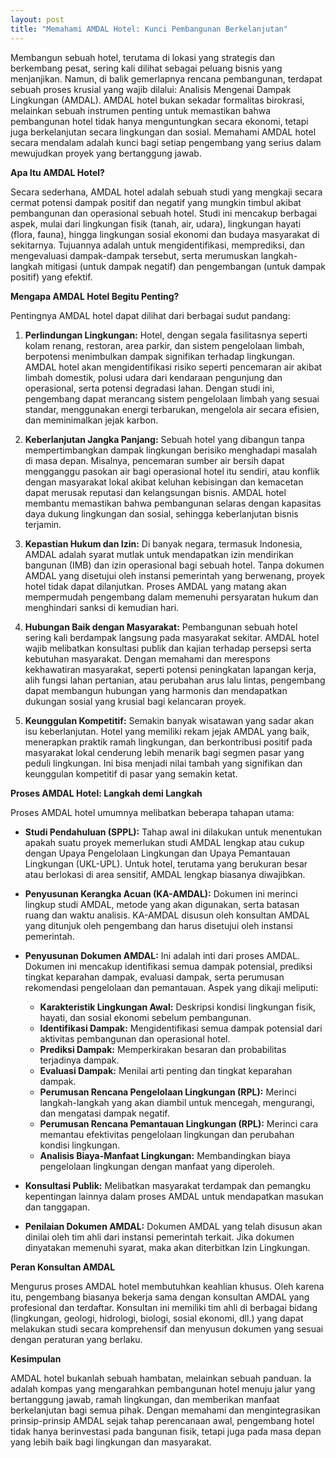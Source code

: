 ```yaml
---
layout: post
title: "Memahami AMDAL Hotel: Kunci Pembangunan Berkelanjutan"
---
```


Membangun sebuah hotel, terutama di lokasi yang strategis dan berkembang pesat, sering kali dilihat sebagai peluang bisnis yang menjanjikan. Namun, di balik gemerlapnya rencana pembangunan, terdapat sebuah proses krusial yang wajib dilalui: Analisis Mengenai Dampak Lingkungan (AMDAL). AMDAL hotel bukan sekadar formalitas birokrasi, melainkan sebuah instrumen penting untuk memastikan bahwa pembangunan hotel tidak hanya menguntungkan secara ekonomi, tetapi juga berkelanjutan secara lingkungan dan sosial. Memahami AMDAL hotel secara mendalam adalah kunci bagi setiap pengembang yang serius dalam mewujudkan proyek yang bertanggung jawab.

**Apa Itu AMDAL Hotel?**

Secara sederhana, AMDAL hotel adalah sebuah studi yang mengkaji secara cermat potensi dampak positif dan negatif yang mungkin timbul akibat pembangunan dan operasional sebuah hotel. Studi ini mencakup berbagai aspek, mulai dari lingkungan fisik (tanah, air, udara), lingkungan hayati (flora, fauna), hingga lingkungan sosial ekonomi dan budaya masyarakat di sekitarnya. Tujuannya adalah untuk mengidentifikasi, memprediksi, dan mengevaluasi dampak-dampak tersebut, serta merumuskan langkah-langkah mitigasi (untuk dampak negatif) dan pengembangan (untuk dampak positif) yang efektif.

**Mengapa AMDAL Hotel Begitu Penting?**

Pentingnya AMDAL hotel dapat dilihat dari berbagai sudut pandang:

1.  **Perlindungan Lingkungan:** Hotel, dengan segala fasilitasnya seperti kolam renang, restoran, area parkir, dan sistem pengelolaan limbah, berpotensi menimbulkan dampak signifikan terhadap lingkungan. AMDAL hotel akan mengidentifikasi risiko seperti pencemaran air akibat limbah domestik, polusi udara dari kendaraan pengunjung dan operasional, serta potensi degradasi lahan. Dengan studi ini, pengembang dapat merancang sistem pengelolaan limbah yang sesuai standar, menggunakan energi terbarukan, mengelola air secara efisien, dan meminimalkan jejak karbon.

2.  **Keberlanjutan Jangka Panjang:** Sebuah hotel yang dibangun tanpa mempertimbangkan dampak lingkungan berisiko menghadapi masalah di masa depan. Misalnya, pencemaran sumber air bersih dapat mengganggu pasokan air bagi operasional hotel itu sendiri, atau konflik dengan masyarakat lokal akibat keluhan kebisingan dan kemacetan dapat merusak reputasi dan kelangsungan bisnis. AMDAL hotel membantu memastikan bahwa pembangunan selaras dengan kapasitas daya dukung lingkungan dan sosial, sehingga keberlanjutan bisnis terjamin.

3.  **Kepastian Hukum dan Izin:** Di banyak negara, termasuk Indonesia, AMDAL adalah syarat mutlak untuk mendapatkan izin mendirikan bangunan (IMB) dan izin operasional bagi sebuah hotel. Tanpa dokumen AMDAL yang disetujui oleh instansi pemerintah yang berwenang, proyek hotel tidak dapat dilanjutkan. Proses AMDAL yang matang akan mempermudah pengembang dalam memenuhi persyaratan hukum dan menghindari sanksi di kemudian hari.

4.  **Hubungan Baik dengan Masyarakat:** Pembangunan sebuah hotel sering kali berdampak langsung pada masyarakat sekitar. AMDAL hotel wajib melibatkan konsultasi publik dan kajian terhadap persepsi serta kebutuhan masyarakat. Dengan memahami dan merespons kekhawatiran masyarakat, seperti potensi peningkatan lapangan kerja, alih fungsi lahan pertanian, atau perubahan arus lalu lintas, pengembang dapat membangun hubungan yang harmonis dan mendapatkan dukungan sosial yang krusial bagi kelancaran proyek.

5.  **Keunggulan Kompetitif:** Semakin banyak wisatawan yang sadar akan isu keberlanjutan. Hotel yang memiliki rekam jejak AMDAL yang baik, menerapkan praktik ramah lingkungan, dan berkontribusi positif pada masyarakat lokal cenderung lebih menarik bagi segmen pasar yang peduli lingkungan. Ini bisa menjadi nilai tambah yang signifikan dan keunggulan kompetitif di pasar yang semakin ketat.

**Proses AMDAL Hotel: Langkah demi Langkah**

Proses AMDAL hotel umumnya melibatkan beberapa tahapan utama:

*   **Studi Pendahuluan (SPPL):** Tahap awal ini dilakukan untuk menentukan apakah suatu proyek memerlukan studi AMDAL lengkap atau cukup dengan Upaya Pengelolaan Lingkungan dan Upaya Pemantauan Lingkungan (UKL-UPL). Untuk hotel, terutama yang berukuran besar atau berlokasi di area sensitif, AMDAL lengkap biasanya diwajibkan.

*   **Penyusunan Kerangka Acuan (KA-AMDAL):** Dokumen ini merinci lingkup studi AMDAL, metode yang akan digunakan, serta batasan ruang dan waktu analisis. KA-AMDAL disusun oleh konsultan AMDAL yang ditunjuk oleh pengembang dan harus disetujui oleh instansi pemerintah.

*   **Penyusunan Dokumen AMDAL:** Ini adalah inti dari proses AMDAL. Dokumen ini mencakup identifikasi semua dampak potensial, prediksi tingkat keparahan dampak, evaluasi dampak, serta perumusan rekomendasi pengelolaan dan pemantauan. Aspek yang dikaji meliputi:
    *   **Karakteristik Lingkungan Awal:** Deskripsi kondisi lingkungan fisik, hayati, dan sosial ekonomi sebelum pembangunan.
    *   **Identifikasi Dampak:** Mengidentifikasi semua dampak potensial dari aktivitas pembangunan dan operasional hotel.
    *   **Prediksi Dampak:** Memperkirakan besaran dan probabilitas terjadinya dampak.
    *   **Evaluasi Dampak:** Menilai arti penting dan tingkat keparahan dampak.
    *   **Perumusan Rencana Pengelolaan Lingkungan (RPL):** Merinci langkah-langkah yang akan diambil untuk mencegah, mengurangi, dan mengatasi dampak negatif.
    *   **Perumusan Rencana Pemantauan Lingkungan (RPL):** Merinci cara memantau efektivitas pengelolaan lingkungan dan perubahan kondisi lingkungan.
    *   **Analisis Biaya-Manfaat Lingkungan:** Membandingkan biaya pengelolaan lingkungan dengan manfaat yang diperoleh.

*   **Konsultasi Publik:** Melibatkan masyarakat terdampak dan pemangku kepentingan lainnya dalam proses AMDAL untuk mendapatkan masukan dan tanggapan.

*   **Penilaian Dokumen AMDAL:** Dokumen AMDAL yang telah disusun akan dinilai oleh tim ahli dari instansi pemerintah terkait. Jika dokumen dinyatakan memenuhi syarat, maka akan diterbitkan Izin Lingkungan.

**Peran Konsultan AMDAL**

Mengurus proses AMDAL hotel membutuhkan keahlian khusus. Oleh karena itu, pengembang biasanya bekerja sama dengan konsultan AMDAL yang profesional dan terdaftar. Konsultan ini memiliki tim ahli di berbagai bidang (lingkungan, geologi, hidrologi, biologi, sosial ekonomi, dll.) yang dapat melakukan studi secara komprehensif dan menyusun dokumen yang sesuai dengan peraturan yang berlaku.

**Kesimpulan**

AMDAL hotel bukanlah sebuah hambatan, melainkan sebuah panduan. Ia adalah kompas yang mengarahkan pembangunan hotel menuju jalur yang bertanggung jawab, ramah lingkungan, dan memberikan manfaat berkelanjutan bagi semua pihak. Dengan memahami dan mengintegrasikan prinsip-prinsip AMDAL sejak tahap perencanaan awal, pengembang hotel tidak hanya berinvestasi pada bangunan fisik, tetapi juga pada masa depan yang lebih baik bagi lingkungan dan masyarakat.
